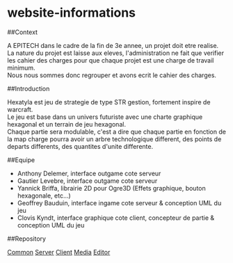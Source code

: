 website-informations
====================

##Context

A EPITECH dans le cadre de la fin de 3e annee, un projet doit etre realise. La nature du projet est laisse aux eleves, l'administration ne fait que verifier les cahier des charges pour que chaque projet est une charge de travail minimum.    
Nous nous sommes donc regrouper et avons ecrit le cahier des charges.    

##Introduction

Hexatyla est jeu de strategie de type STR gestion, fortement inspire de warcraft.   
Le jeu est base dans un univers futuriste avec une charte graphique hexagonal et un terrain de jeu hexagonal.   
Chaque partie sera modulable, c'est a dire que chaque partie en fonction de la map charge pourra avoir un arbre technologique different, des points de departs differents, des quantites d'unite differente.

##Equipe

- Anthony Delemer, interface outgame cote serveur
- Gautier Levebre, interface outgame cote serveur
- Yannick Briffa, librairie 2D pour Ogre3D (Effets graphique, bouton hexagonale, etc...)
- Geoffrey Bauduin, interface ingame cote serveur & conception UML du jeu
- Clovis Kyndt, interface graphique cote client, concepteur de partie & conception UML du jeu

##Repository

[Common](https://github.com/Hexatyla/Common)
[Server](https://github.com/Hexatyla/Server)
[Client](https://github.com/Hexatyla/Client)
[Media](https://github.com/Hexatyla/medias)
[Editor](https://github.com/Hexatyla/Editor)
